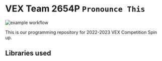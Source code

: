 # VEX Team 2654P `Pronounce This`

![example workflow](https://github.com/ad101-lab/pronounce-this/actions/workflows/c-cpp.yml/badge.svg)

This is our programming repository for 2022-2023 VEX Competition Spin up.  

## Libraries used


